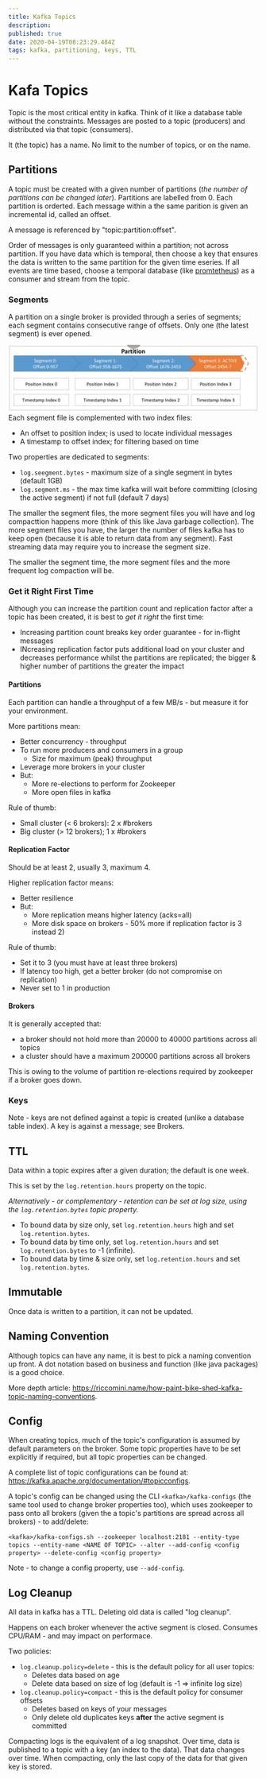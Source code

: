 ```yaml
---
title: Kafka Topics
description: 
published: true
date: 2020-04-19T08:23:29.484Z
tags: kafka, partitioning, keys, TTL
---
```


# Kafa Topics
Topic is the most critical entity in kafka. Think of it like a database table without the constraints. Messages are posted to a topic (producers) and distributed via that topic (consumers).

It (the topic) has a name. No limit to the number of topics, or on the name.

## Partitions
A topic must be created with a given number of partitions (_the number of partitions can be changed later_). Partitions are labelled from 0. Each partition is orderted. Each message within a the same parition is given an incremental id, called an offset.

A message is referenced by "topic:partition:offset".

Order of messages is only guaranteed within a partition; not across partition. If you have data which is temporal, then choose a key that ensures the data is written to the same partition for the given time eseries. If all events are time based, choose a temporal database (like [promtetheus](https://en.wikipedia.org/wiki/Time_series_database)) as a consumer and stream from the topic.

### Segments
A partition on a single broker is provided through a series of segments; each segment contains consecutive range of offsets. Only one (the latest segment) is ever opened.

![kafka-segments.png](/uploads/kafka/kafka-segments.png)
Each segment file is complemented with two index files:
* An offset to position index; is used to locate individual messages
* A timestamp to offset index; for filtering based on time

Two properties are dedicated to segments:
* `log.seegment.bytes` - maximum size of a single segment in bytes (default 1GB)
* `log.segment.ms` - the max time kafka will wait before committing (closing the active segment) if not full (default 7 days)

The smaller the segment files, the more segment files you will have and log compacttion happens more (think of this like Java garbage collection). The more segment files you have, the larger the number of files kafka has to keep open (because it is able to return data from any segment). Fast streaming data may require you to increase the segment size.

The smaller the segment time, the more segment files and the more frequent log compaction will be.


### Get it Right First Time
Although you can increase the partition count and replication factor after a topic has been created, it is best to _get it right_ the first time:
* Increasing partition count breaks key order guarantee - for in-flight messages
* INcreasing replication factor puts additional load on your cluster and decreases performance whilst the partitions are replicated; the bigger & higher number of partitions the greater the impact

#### Partitions
Each partition can handle a throughput of a few MB/s - but measure it for your environment.

More partitions mean:
* Better concurrency - throughput
* To run more producers and consumers in a group
  * Size for maximum (peak) throughput
* Leverage more brokers in your cluster
* But:
  * More re-elections to perform for Zookeeper
  * More open files in kafka

Rule of thumb:
* Small cluster (< 6 brokers): 2 x  #brokers
* Big cluster (> 12 brokers); 1 x #brokers

#### Replication Factor
Should be at least 2, usually 3, maximum 4.

Higher replication factor means:
* Better resilience
* But:
  * More replication means higher latency (acks=all)
  * More disk space on brokers - 50% more if replication factor is 3 instead 2)
  
Rule of thumb:
* Set it to 3 (you must have at least three brokers)
* If latency too high, get a better broker (do not compromise on replication)
* Never set to 1 in production

#### Brokers
It is generally accepted that:
* a broker should not hold more than 20000 to 40000 partitions across all topics
* a cluster should have a maximum 200000 partitions across all brokers

This is owing to the volume of partition re-elections required by zookeeper if a broker goes down.

### Keys
Note - keys are not defined against a topic is created (unlike a database table index). A key is against a message; see Brokers.


## TTL
Data within a topic expires after a given duration; the default is one week.

This is set by the `log.retention.hours` property on the topic.

_Alternatively - or complementary - retention can be set at log size, using the `log.retention.bytes` topic property._

* To bound data by size only, set `log.retention.hours` high and set `log.retention.bytes`.
* To bound data by time only, set `log.retention.hours` and set `log.retention.bytes` to -1 (infinite).
* To bound data by time & size only, set `log.retention.hours` and set `log.retention.bytes`.


## Immutable
Once data is written to a partition, it can not be updated.

## Naming Convention
Although topics can have any name, it is best to pick a naming convention up front. A dot notation based on business and function (like java packages) is a good choice.

More depth article: https://riccomini.name/how-paint-bike-shed-kafka-topic-naming-conventions.

## Config
When creating topics, much of the topic's configuration is assumed by default parameters on the broker. Some topic properties have to be set explicitly if required, but all topic properties can be changed.

A complete list of topic configurations can be found at: https://kafka.apache.org/documentation/#topicconfigs.

A topic's config can be changed using the CLI `<kafka>/kafka-configs` (the same tool used to change broker properties too), which uses zookeeper to pass onto all brokers (given the a topic's partitions are spread across all brokers) - to add/delete:
```
<kafka>/kafka-configs.sh --zookeeper localhost:2181 --entity-type topics --entity-name <NAME OF TOPIC> --alter --add-config <config property> --delete-config <config property>
```

Note - to change a config property, use `--add-config`.


## Log Cleanup
All data in kafka has a TTL. 	Deleting old data is called "log cleanup".

Happens on each broker whenever the active segment is closed. Consumes CPU/RAM - and may impact on performace.

Two policies:
* `log.cleanup.policy=delete` - this is the default policy for all user topics:
  * Deletes data based on age
  * Delete data based on size of log (default is -1 => infinite log size)
* `log.cleanup.policy=compact` - this is the default policy for consumer offsets
  * Deletes based on keys of your messages
  * Only delete old duplicates keys **after** the active segment is committed

Compacting logs is the equivalent of a log snapshot. Over time, data is published to a topic with a key (an index to the data). That data changes over time. When compacting, only the last copy of the data for that given key is stored.